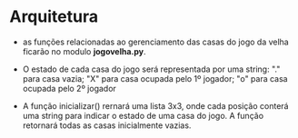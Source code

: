 # Arquitetura
* as funções relacionadas ao gerenciamento das casas do jogo da velha ficarão no modulo **jogovelha.py**.

* O estado de cada casa do jogo será representada por uma string: "."
para casa vazia; "X" para casa ocupada pelo 1º jogador; "o" para casa ocupada pelo 2º jogador

* A função inicializar() rernará uma lista 3x3, onde cada posição conterá uma string para indicar o estado de uma casa do jogo. A função retornará todas as casas inicialmente vazias.